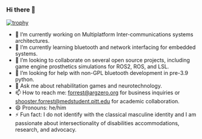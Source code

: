 ### Hi there 👋

<!--
**Argzero/Argzero** is a ✨ _special_ ✨ repository because its `README.md` (this file) appears on your GitHub profile.

Here are some ideas to get you started:


-->
[![trophy](https://github-profile-trophy.vercel.app/?username=Argzero&theme=onedark)](https://github.com/ryo-ma/github-profile-trophy)
- 🔭 I’m currently working on Multiplatform Inter-communications systems architectures.
- 🌱 I’m currently learning bluetooth and network interfacing for embedded systems.
- 👯 I’m looking to collaborate on several open source projects, including game engine prosthetics simulations for ROS2, ROS, and LSL.
- 🤔 I’m looking for help with non-GPL bluetooth development in pre-3.9 python.
- 💬 Ask me about rehabilitation games and neurotechnology.
- 📫 How to reach me: forrest@argzero.org for business inquiries or shooster.forrest@medstudent.pitt.edu for academic collaboration.
- 😄 Pronouns: he/him
- ⚡ Fun fact: I do not identify with the classical masculine identity and I am passionate about intersectionality of disabilities accommodations, research, and advocacy.
